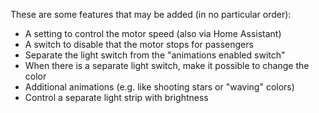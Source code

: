 These are some features that may be added (in no particular order):

* A setting to control the motor speed (also via Home Assistant)
* A switch to disable that the motor stops for passengers
* Separate the light switch from the "animations enabled switch"
* When there is a separate light switch, make it possible to change the color
* Additional animations (e.g. like shooting stars or "waving" colors)
* Control a separate light strip with brightness
